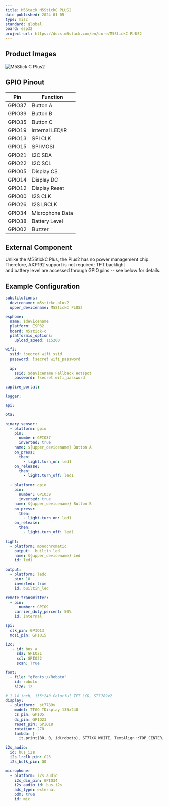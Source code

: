 ```yaml
---
title: M5Stack M5StickC PLUS2
date-published: 2024-01-05
type: misc
standard: global
board: esp32
project-url: https://docs.m5stack.com/en/core/M5StickC PLUS2
---
```


## Product Images

![M5Stick C Plus2](m5stickcplus.png "M5Stick C Plus2")

## GPIO Pinout

| Pin    | Function          |
| ------ | ----------------- |
| GPIO37 | Button A          |
| GPIO39 | Button B          |
| GPIO35 | Button C          |
| GPIO19 | Internal LED/IR   |
| GPIO13 | SPI CLK           |
| GPIO15 | SPI MOSI          |
| GPIO21 | I2C SDA           |
| GPIO22 | I2C SCL           |
| GPIO05 | Display CS        |
| GPIO14 | Display DC        |
| GPIO12 | Display Reset     |
| GPIO00 | I2S CLK           |
| GPIO26 | I2S LRCLK         |
| GPIO34 | Microphone Data   |
| GPIO38 | Battery Level     |
| GPIO02 | Buzzer            |

## External Component

Unlike the M5StickC Plus, the Plus2 has no power management chip. Therefore, AXP192 support is not required; TFT backlight  
and battery level are accessed through GPIO pins -- see below for details.

## Example Configuration

```yml
substitutions:
  devicename: m5stickc-plus2
  upper_devicename: M5StickC PLUS2

esphome:
  name: $devicename
  platform: ESP32
  board: m5stick-c
  platformio_options:
    upload_speed: 115200

wifi:
  ssid: !secret wifi_ssid
  password: !secret wifi_password
  
  ap:
    ssid: $devicename Fallback Hotspot
    password: !secret wifi_password

captive_portal:

logger:

api:

ota:

binary_sensor:
  - platform: gpio
    pin:
      number: GPIO37
      inverted: true
    name: ${upper_devicename} Button A
    on_press:
      then:
        - light.turn_on: led1
    on_release:
      then:
        - light.turn_off: led1

  - platform: gpio
    pin:
      number: GPIO39
      inverted: true
    name: ${upper_devicename} Button B
    on_press:
      then:
        - light.turn_on: led1
    on_release:
      then:
        - light.turn_off: led1

light:
  - platform: monochromatic
    output:  builtin_led
    name: ${upper_devicename} Led
    id: led1

output:
  - platform: ledc
    pin: 10
    inverted: true
    id: builtin_led

remote_transmitter:
  - pin:
      number: GPIO9
    carrier_duty_percent: 50%
    id: internal

spi:
  clk_pin: GPIO13
  mosi_pin: GPIO15

i2c:
   - id: bus_a
     sda: GPIO21
     scl: GPIO22
     scan: True

font:
  - file: "gfonts://Roboto"
    id: roboto
    size: 12

# 1.14 inch, 135*240 Colorful TFT LCD, ST7789v2
display:
  - platform:  st7789v
    model: TTGO TDisplay 135x240
    cs_pin: GPIO5
    dc_pin: GPIO23
    reset_pin: GPIO18
    rotation: 270
    lambda: |-
      it.print(80, 0, id(roboto), ST77XX_WHITE, TextAlign::TOP_CENTER, "M5Stick Test");

i2s_audio:
  id: bus_i2s
  i2s_lrclk_pin: G26
  i2s_bclk_pin: G0

microphone:
  - platform: i2s_audio
    i2s_din_pin: GPIO34
    i2s_audio_id: bus_i2s
    adc_type: external
    pdm: true
    id: mic
```

